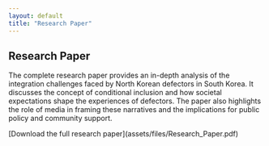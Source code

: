 ```yaml
---
layout: default
title: "Research Paper"
---
```


<div class="content-section bg-light">
  <div class="container">
    <h2>Research Paper</h2>
    <p>
      The complete research paper provides an in-depth analysis of the integration challenges faced by North Korean defectors in South Korea. It discusses the concept of conditional inclusion and how societal expectations shape the experiences of defectors. The paper also highlights the role of media in framing these narratives and the implications for public policy and community support.
    </p>
    <p>
      [Download the full research paper](assets/files/Research_Paper.pdf)
    </p>
  </div>
</div>

